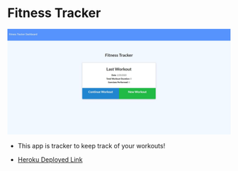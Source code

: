 # Fitness Tracker

![Screenshot of Landing Page](./public/FitnessTracker.JPG)

* This app is tracker to keep track of your workouts!

* [Heroku Deployed Link](https://shielded-ocean-69209.herokuapp.com/)